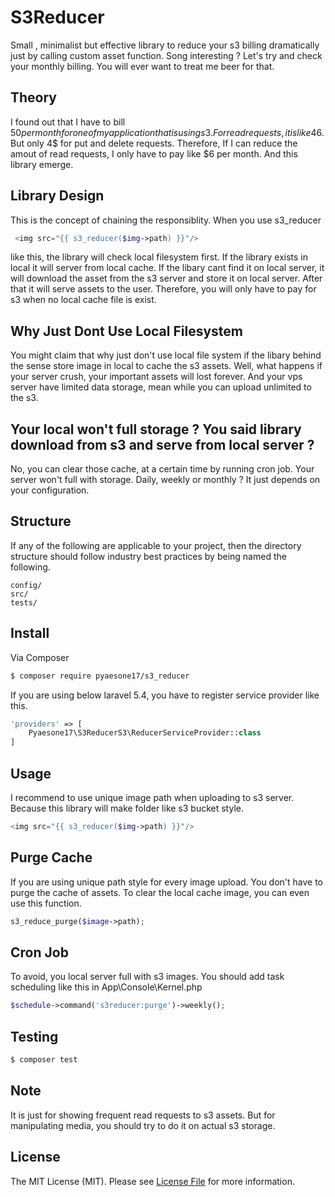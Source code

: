 # S3Reducer

Small , minimalist but effective library to reduce your s3 billing dramatically just by calling custom asset function.
Song interesting ? Let's try and check your monthly billing.
You will ever want to treat me beer for that.

## Theory
I found out that I have to bill $50 per month for one of my application that is using s3.
For read requests, it is like 46$. But only 4$ for put and delete requests.
Therefore, If I can reduce the amout of read requests, I only have to pay like $6 per month.
And this library emerge.

## Library Design
This is the concept of chaining the responsiblity. When you use s3_reducer

``` php
 <img src="{{ s3_reducer($img->path) }}"/>
```

like this, the library will check local filesystem first. 
If the library exists in local it will server from local cache.
If the libary cant find it on local server, 
it will download the asset from the s3 server and store it on local server. 
After that it will serve assets to the user.
Therefore, you will only have to pay for s3 when no local cache file is exist.

## Why Just Dont Use Local Filesystem
You might claim that why just don't use local file system if the libary behind the sense store image in local to cache the s3 assets.
Well, what happens if your server crush, your important assets will lost forever.
And your vps server have limited data storage, mean while you can upload unlimited to the s3.


## Your local won't full storage ? You said library download from s3 and serve from local server ?
No, you can clear those cache, at a certain time by running cron job. Your server won't full with storage.
Daily, weekly or monthly ? It just depends on your configuration.

## Structure

If any of the following are applicable to your project, then the directory structure should follow industry best practices by being named the following.

```     
config/
src/
tests/
```

## Install

Via Composer

``` bash
$ composer require pyaesone17/s3_reducer
```

If you are using below laravel 5.4, you have to register service provider like this.
``` php
'providers' => [
    Pyaesone17\S3ReducerS3\ReducerServiceProvider::class
]
```

## Usage

I recommend to use unique image path when uploading to s3 server.
Because this library will make folder like s3 bucket style.

``` php
<img src="{{ s3_reducer($img->path) }}"/>
```

## Purge Cache
If you are using unique path style for every image upload.
You don't have to purge the cache of assets.
To clear the local cache image, you can even use this function.

``` php
s3_reduce_purge($image->path); 
```

## Cron Job
To avoid, you local server full with s3 images.
You should add task scheduling like this in App\Console\Kernel.php

``` php
$schedule->command('s3reducer:purge')->weekly();
```

## Testing

``` bash
$ composer test
```

## Note
It is just for showing frequent read requests to s3 assets.
But for manipulating media, you should try to do it on actual s3 storage.

## License

The MIT License (MIT). Please see [License File](LICENSE.md) for more information.
